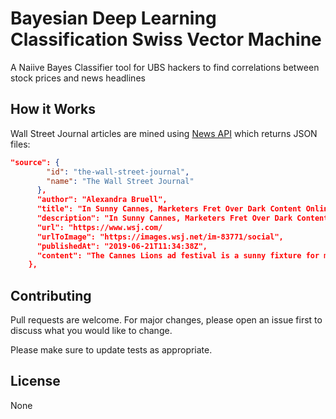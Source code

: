 #  Bayesian Deep Learning Classification Swiss Vector Machine

A Naiive Bayes Classifier tool for UBS hackers to find correlations between stock prices and news headlines

## How it Works 

Wall Street Journal articles are mined using [News API](https://newsapi.org) which returns JSON files: 

```json
"source": {
        "id": "the-wall-street-journal",
        "name": "The Wall Street Journal"
      },
      "author": "Alexandra Bruell",
      "title": "In Sunny Cannes, Marketers Fret Over Dark Content Online...",
      "description": "In Sunny Cannes, Marketers Fret Over Dark Content Online... 
      "url": "https://www.wsj.com/
      "urlToImage": "https://images.wsj.net/im-83771/social",
      "publishedAt": "2019-06-21T11:34:38Z",
      "content": "The Cannes Lions ad festival is a sunny fixture for many in marketing..."
    },
```


## Contributing
Pull requests are welcome. For major changes, please open an issue first to discuss what you would like to change.

Please make sure to update tests as appropriate.

## License
None
